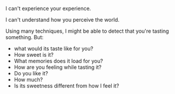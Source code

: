 I can't experience your experience.

I can't understand how you perceive the world.

Using many techniques, I might be able to detect that you're tasting something. But:
- what would its taste like for you? 
- How sweet is it? 
- What memories does it load for you? 
- How are you feeling while tasting it? 
- Do you like it? 
- How much? 
- Is its sweetness different from how I feel it?

